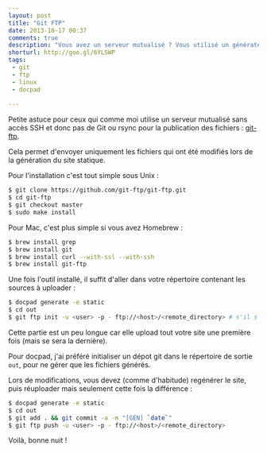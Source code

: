 ```yaml
---
layout: post
title: "Git FTP"
date: 2013-10-17 00:37
comments: true
description: "Vous avez un serveur mutualisé ? Vous utilisé un générateur de site static ? Plus d'upload complet à chaque article grace à git-ftp."
shorturl: http://goo.gl/6YLSWP
tags:
 - git
 - ftp
 - linux
 - docpad
 
---
```


Petite astuce pour ceux qui comme moi utilise un serveur mutualisé sans accès SSH et donc pas de Git ou rsync pour la publication des fichiers : [git-ftp](https://github.com/git-ftp/git-ftp).

Cela permet d'envoyer uniquement les fichiers qui ont été modifiés lors de la génération du site statique.

Pour l'installation c'est tout simple sous Unix :

``` bash
$ git clone https://github.com/git-ftp/git-ftp.git
$ cd git-ftp
$ git checkout master
$ sudo make install
```

Pour Mac, c'est plus simple si vous avez Homebrew :

``` bash 
$ brew install grep
$ brew install git
$ brew install curl --with-ssl --with-ssh
$ brew install git-ftp
```

Une fois l'outil installé, il suffit d'aller dans votre répertoire contenant les sources à uploader :

``` bash 
$ docpad generate -e static
$ cd out 
$ git ftp init -u <user> -p - ftp://<host>/<remote_directory> # s'il s'agit du premier commit
```

Cette partie est un peu longue car elle upload tout votre site une première fois (mais se sera la dernière).

Pour docpad, j'ai préféré initialiser un dépot git dans le répertoire de sortie `out`, pour ne gérer que les fichiers générés.

Lors de modifications, vous devez (comme d'habitude) regénérer le site, puis réuploader mais seulement cette fois la différence :

``` bash
$ docpad generate -e static
$ cd out
$ git add . && git commit -a -m "[GEN] `date`"
$ git ftp push -u <user> -p - ftp://<host>/<remote_directory>
```

Voilà, bonne nuit !